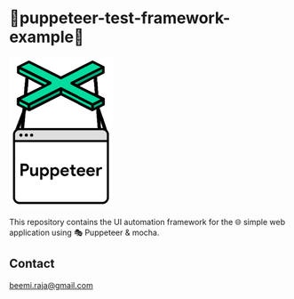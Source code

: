 # 🌟puppeteer-test-framework-example🌟

![alt text](docs/img.png)

This repository contains the UI automation framework for the 🌐 simple web application using 🎭 Puppeteer & mocha.

## Contact
[beemi.raja@gmail.com](beemi.raja@gmail.com)
